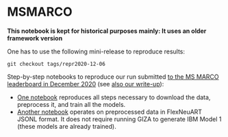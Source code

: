 # MSMARCO
**This notebook is kept for historical purposes mainly: It uses an older framework version**

One has to use the following mini-release to reproduce results:
```
git checkout tags/repr2020-12-06
```

Step-by-step notebooks to reproduce our run submitted 
[to the MS MARCO leaderboard in December 2020](https://microsoft.github.io/msmarco/#docranking) (see [also our write-up](https://arxiv.org/abs/2012.08020)):

* [One notebook](MSMARCO_docs_2020-12-06_complete.ipynb) reproduces all steps necessary to download the data, preprocess it, and train all the models.
* [Another notebook](MSMARCO_docs_2020-12-06_processed_data_and_precomp_model1.ipynb) operates on preprocessed data in FlexNeuART JSONL format. It does not require running GIZA to generate IBM Model 1 (these models are already trained).
